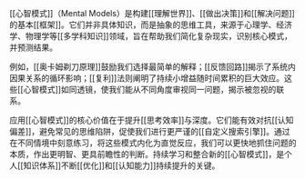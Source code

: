 
[[心智模式]]（Mental Models）是构建[[理解世界]]、[[做出决策]]和[[解决问题]]的基本[[框架]]。它们并非具体知识，而是抽象的思维工具，来源于心理学、经济学、物理学等[[多学科知识]]领域，旨在帮助我们简化复杂现实，识别核心模式，并预测结果。

例如，[[奥卡姆剃刀原理]]鼓励我们选择最简单的解释；[[反馈回路]]揭示了系统内因果关系的循环影响；[[复利]]法则阐明了持续小增益随时间累积的巨大效应。这些[[心智模式]]如同透镜，使我们能从不同角度审视同一问题，揭示被忽视的联系。

应用[[心智模式]]的核心价值在于提升[[思考效率]]与深度。它们能有效对抗[[认知偏差]]，避免常见的思维陷阱，促使我们进行更严谨的[[自定义搜索引擎]]。通过在不同情境中刻意练习，将这些模式内化为直觉反应，我们可以更快地抓住问题的本质，作出更明智、更具前瞻性的判断。持续学习和整合新的[[心智模式]]，是个人[[知识体系]]不断[[优化]]和[[认知能力]]持续提升的关键。